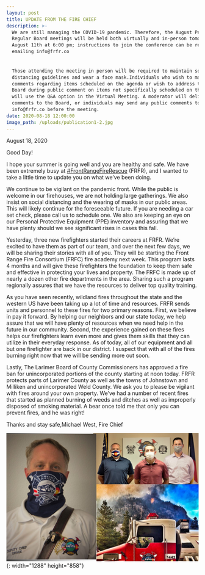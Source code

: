 ```yaml
---
layout: post
title: UPDATE FROM THE FIRE CHIEF
description: >-
  We are still managing the COVID-19 pandemic. Therefore, the August Pension and
  Regular Board meetings will be held both virtually and in-person tomorrow,
  August 11th at 6:00 pm; instructions to join the conference can be received by
  emailing info@frfr.co


  Those attending the meeting in person will be required to maintain social
  distancing guidelines and wear a face mask.Individuals who wish to make
  comments regarding items scheduled on the agenda or wish to address the FRFR
  Board during public comment on items not specifically scheduled on the agenda
  will use the Q&A option in the Virtual Meeting. A moderator will deliver the
  comments to the Board, or individuals may send any public comments to
  info@frfr.co before the meeting.
date: 2020-08-18 12:00:00
image_path: /uploads/publication1-2.jpg
---
```


August 18, 2020

Good Day\!

I hope your summer is going well and you are healthy and safe. We have been extremely busy at&nbsp;[\#FrontRangeFireRescue](https://www.facebook.com/hashtag/frontrangefirerescue?__eep__=6&amp;source=feed_text&amp;epa=HASHTAG&amp;__xts__%5B0%5D=68.ARArdwbLmlzlglqPXS5YobAwv-JM6KN6JCf8wXNbjjMBlsyWMTwMFzYvQBsFkDHp6NMv4h9NRRmfCc509PEyUxNh8ZAcjD7btg17w05BR-9_HkzdtBnF1GMNI40Sg686Wk6s38nPgU5CSJJKbS9J93r9olf8bez3KPrsjpQ-NdiDD-Y9Ggn09rhCwd9jRNZHALmoyEV3SN9PIMxuMhYQwz-nHUnt16SrJ9lGwD6PdAMXA87ge_-Se07oONcmfYyxQSet3pCWvbGG9n6HSjuhEbIlaUAa7iG0CrEFv4QA1vbNaqma9dmhSC4Orpk0TItPMfIYT2dxiOMN3RC_KnIlewldqgDe&amp;__tn__=%2ANK-R)&nbsp;(FRFR), and I wanted to take a little time to update you on what we’ve been doing.

We continue to be vigilant on the pandemic front. While the public is welcome in our firehouses, we are not holding large gatherings. We also insist on social distancing and the wearing of masks in our public areas. This will likely continue for the foreseeable future. If you are needing a car set check, please call us to schedule one. We also are keeping an eye on our Personal Protective Equipment (PPE) inventory and assuring that we have plenty should we see significant rises in cases this fall.

Yesterday, three new firefighters started their careers at FRFR. We’re excited to have them as part of our team, and over the next few days, we will be sharing their stories with all of you. They will be starting the Front Range Fire Consortium (FRFC) fire academy next week. This program lasts 4 months and will give these firefighters the foundation to keep them safe and effective in protecting your lives and property. The FRFC is made up of nearly a dozen other fire departments in the area. Sharing such a program regionally assures that we have the resources to deliver top quality training.

As you have seen recently, wildland fires throughout the state and the western US have been taking up a lot of time and resources. FRFR sends units and personnel to these fires for two primary reasons. First, we believe in pay it forward. By helping our neighbors and our state today, we help assure that we will have plenty of resources when we need help in the future in our community. Second, the experience gained on these fires helps our firefighters learn even more and gives them skills that they can utilize in their everyday response. As of today, all of our equipment and all but one firefighter are back in our district. I suspect that with all of the fires burning right now that we will be sending more out soon.

Lastly, The Larimer Board of County Commissioners has approved a fire ban for unincorporated portions of the county starting at noon today. FRFR protects parts of Larimer County as well as the towns of Johnstown and Milliken and unincorporated Weld County. We ask you to please be vigilant with fires around your own property. We’ve had a number of recent fires that started as planned burning of weeds and ditches as well as improperly disposed of smoking material. A bear once told me that only you can prevent fires, and he was right\!

Thanks and stay safe,Michael West, Fire Chief

![](/Publication1.jpg){: width="1288" height="858"}